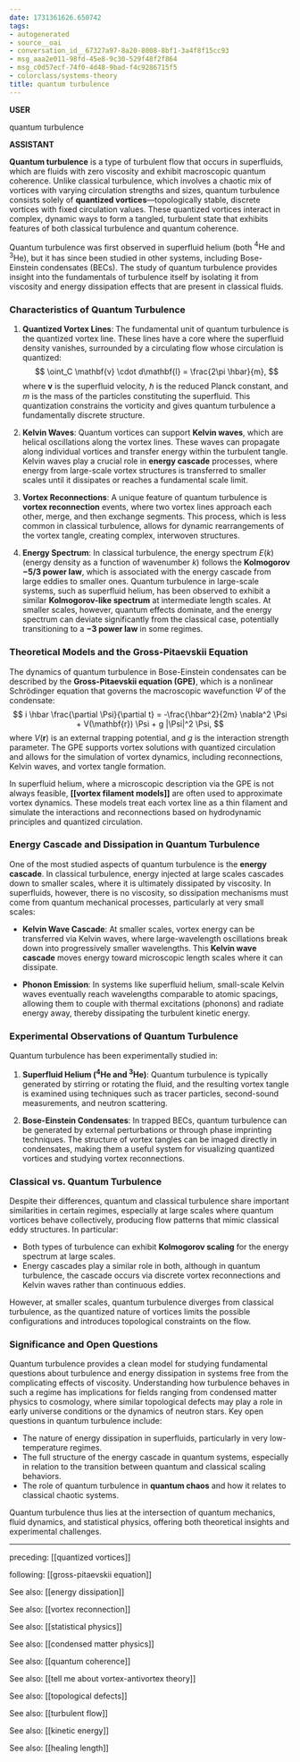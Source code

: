 ```yaml
---
date: 1731361626.650742
tags:
- autogenerated
- source__oai
- conversation_id__67327a97-8a20-8008-8bf1-3a4f8f15cc93
- msg_aaa2e011-98fd-45e8-9c30-529f48f2f864
- msg_c0d57ecf-74f0-4d48-9bad-f4c9286715f5
- colorclass/systems-theory
title: quantum turbulence
---
```


**USER**

quantum turbulence


**ASSISTANT**

**Quantum turbulence** is a type of turbulent flow that occurs in superfluids, which are fluids with zero viscosity and exhibit macroscopic quantum coherence. Unlike classical turbulence, which involves a chaotic mix of vortices with varying circulation strengths and sizes, quantum turbulence consists solely of **quantized vortices**—topologically stable, discrete vortices with fixed circulation values. These quantized vortices interact in complex, dynamic ways to form a tangled, turbulent state that exhibits features of both classical turbulence and quantum coherence.

Quantum turbulence was first observed in superfluid helium (both $^4\text{He}$ and $^3\text{He}$), but it has since been studied in other systems, including Bose-Einstein condensates (BECs). The study of quantum turbulence provides insight into the fundamentals of turbulence itself by isolating it from viscosity and energy dissipation effects that are present in classical fluids.

### Characteristics of Quantum Turbulence

1. **Quantized Vortex Lines**: The fundamental unit of quantum turbulence is the quantized vortex line. These lines have a core where the superfluid density vanishes, surrounded by a circulating flow whose circulation is quantized:
   $$
   \oint_C \mathbf{v} \cdot d\mathbf{l} = \frac{2\pi \hbar}{m},
   $$
   where $\mathbf{v}$ is the superfluid velocity, $\hbar$ is the reduced Planck constant, and $m$ is the mass of the particles constituting the superfluid. This quantization constrains the vorticity and gives quantum turbulence a fundamentally discrete structure.

2. **Kelvin Waves**: Quantum vortices can support **Kelvin waves**, which are helical oscillations along the vortex lines. These waves can propagate along individual vortices and transfer energy within the turbulent tangle. Kelvin waves play a crucial role in **energy cascade** processes, where energy from large-scale vortex structures is transferred to smaller scales until it dissipates or reaches a fundamental scale limit.

3. **Vortex Reconnections**: A unique feature of quantum turbulence is **vortex reconnection** events, where two vortex lines approach each other, merge, and then exchange segments. This process, which is less common in classical turbulence, allows for dynamic rearrangements of the vortex tangle, creating complex, interwoven structures.

4. **Energy Spectrum**: In classical turbulence, the energy spectrum $E(k)$ (energy density as a function of wavenumber $k$) follows the **Kolmogorov $-5/3$ power law**, which is associated with the energy cascade from large eddies to smaller ones. Quantum turbulence in large-scale systems, such as superfluid helium, has been observed to exhibit a similar **Kolmogorov-like spectrum** at intermediate length scales. At smaller scales, however, quantum effects dominate, and the energy spectrum can deviate significantly from the classical case, potentially transitioning to a **$-3$ power law** in some regimes.

### Theoretical Models and the Gross-Pitaevskii Equation

The dynamics of quantum turbulence in Bose-Einstein condensates can be described by the **Gross-Pitaevskii equation (GPE)**, which is a nonlinear Schrödinger equation that governs the macroscopic wavefunction $\Psi$ of the condensate:
$$
i \hbar \frac{\partial \Psi}{\partial t} = -\frac{\hbar^2}{2m} \nabla^2 \Psi + V(\mathbf{r}) \Psi + g |\Psi|^2 \Psi,
$$
where $V(\mathbf{r})$ is an external trapping potential, and $g$ is the interaction strength parameter. The GPE supports vortex solutions with quantized circulation and allows for the simulation of vortex dynamics, including reconnections, Kelvin waves, and vortex tangle formation.

In superfluid helium, where a microscopic description via the GPE is not always feasible, **[[vortex filament models]]** are often used to approximate vortex dynamics. These models treat each vortex line as a thin filament and simulate the interactions and reconnections based on hydrodynamic principles and quantized circulation.

### Energy Cascade and Dissipation in Quantum Turbulence

One of the most studied aspects of quantum turbulence is the **energy cascade**. In classical turbulence, energy injected at large scales cascades down to smaller scales, where it is ultimately dissipated by viscosity. In superfluids, however, there is no viscosity, so dissipation mechanisms must come from quantum mechanical processes, particularly at very small scales:

- **Kelvin Wave Cascade**: At smaller scales, vortex energy can be transferred via Kelvin waves, where large-wavelength oscillations break down into progressively smaller wavelengths. This **Kelvin wave cascade** moves energy toward microscopic length scales where it can dissipate.
  
- **Phonon Emission**: In systems like superfluid helium, small-scale Kelvin waves eventually reach wavelengths comparable to atomic spacings, allowing them to couple with thermal excitations (phonons) and radiate energy away, thereby dissipating the turbulent kinetic energy.

### Experimental Observations of Quantum Turbulence

Quantum turbulence has been experimentally studied in:
1. **Superfluid Helium ($^4$He and $^3$He)**: Quantum turbulence is typically generated by stirring or rotating the fluid, and the resulting vortex tangle is examined using techniques such as tracer particles, second-sound measurements, and neutron scattering.
  
2. **Bose-Einstein Condensates**: In trapped BECs, quantum turbulence can be generated by external perturbations or through phase imprinting techniques. The structure of vortex tangles can be imaged directly in condensates, making them a useful system for visualizing quantized vortices and studying vortex reconnections.

### Classical vs. Quantum Turbulence

Despite their differences, quantum and classical turbulence share important similarities in certain regimes, especially at large scales where quantum vortices behave collectively, producing flow patterns that mimic classical eddy structures. In particular:
- Both types of turbulence can exhibit **Kolmogorov scaling** for the energy spectrum at large scales.
- Energy cascades play a similar role in both, although in quantum turbulence, the cascade occurs via discrete vortex reconnections and Kelvin waves rather than continuous eddies.

However, at smaller scales, quantum turbulence diverges from classical turbulence, as the quantized nature of vortices limits the possible configurations and introduces topological constraints on the flow.

### Significance and Open Questions

Quantum turbulence provides a clean model for studying fundamental questions about turbulence and energy dissipation in systems free from the complicating effects of viscosity. Understanding how turbulence behaves in such a regime has implications for fields ranging from condensed matter physics to cosmology, where similar topological defects may play a role in early universe conditions or the dynamics of neutron stars. Key open questions in quantum turbulence include:
- The nature of energy dissipation in superfluids, particularly in very low-temperature regimes.
- The full structure of the energy cascade in quantum systems, especially in relation to the transition between quantum and classical scaling behaviors.
- The role of quantum turbulence in **quantum chaos** and how it relates to classical chaotic systems. 

Quantum turbulence thus lies at the intersection of quantum mechanics, fluid dynamics, and statistical physics, offering both theoretical insights and experimental challenges.


---

preceding: [[quantized vortices]]  


following: [[gross-pitaevskii equation]]

See also: [[energy dissipation]]


See also: [[vortex reconnection]]


See also: [[statistical physics]]


See also: [[condensed matter physics]]


See also: [[quantum coherence]]


See also: [[tell me about vortex-antivortex theory]]


See also: [[topological defects]]


See also: [[turbulent flow]]


See also: [[kinetic energy]]


See also: [[healing length]]